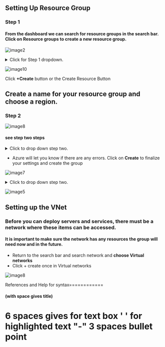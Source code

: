 ## Setting Up Resource Group

### Step 1

#### From the dashboard we can search for resource groups in the search bar. Click on Resource groups to create a new resource group.





![image2](https://user-images.githubusercontent.com/115432675/223289863-a527c45a-8f31-45c8-9864-b37ef01bd4a5.png)

<details>
  <summary>Click for Step 1 dropdown.</summary>
  
  <br>
  
1. Azure requires that you set up a resource group before you can set up anything else.
2. Use the Azure portal to create a resource group that will contain everything the development team needs.

</details>






![image10](https://user-images.githubusercontent.com/115432675/223291427-d9507fb8-787d-4237-870c-c2b327393701.png)

Click **+Create** button or the Create Resource Button








## Create a name for your resource group and choose a region. 

### Step 2


![image8](https://user-images.githubusercontent.com/115432675/223294082-f38e3513-056e-4ad2-aad7-3c168d09757d.png)


#### see step two steps
<details>
  <summary>Click to drop down step two.</summary>
  
  <br>
 
1. Create name of your resource group and choose a region. 
2. Every resource you create after this must be created in the same region.
3. Click on **Review + create**
  
**Note:** When creating a resource group it is best practice to keep note of what region your group is in. This group's region is the East US, so I put EUS at the end of the resource group name (Exmple-Resourcegroup-EUS) for myself or whoever else is managing the server knows the region.
  

</details>

 - Azure will let you know if there are any errors. Click on **Create** to finalize your settings and create the group


![image7](https://user-images.githubusercontent.com/115432675/223298662-af6801a3-e7b4-46cb-88aa-bdf5493b9de2.png)

<details>
  <summary>Click to drop down step two.</summary>
  
  <br>
  
- **Once the group is created:**
  - Go to resource groups in the top-right corner to view your new resource group
 
  
  **See below**
  
  </details>
  
  
  ![image5](https://user-images.githubusercontent.com/115432675/223300263-6f32b43f-fe1b-44fa-9a73-b811467ab879.png)
  
  
  
  ## Setting up the VNet
  
  ### Before you can deploy servers and services, there must be a network where these items can be accessed. 
  
  #### It is important to make sure the network has any resources the group will need now and in the future.
  
  - Return to the search bar and search network and **choose Virtual networks**
  - Click + create once in Virtual networks


![image8](https://user-images.githubusercontent.com/115432675/223301106-3fdc9312-0b31-412c-b93a-4b82218d7015.png)
  
  
  
  
  
  
  
  
  










References and Help for syntax============
#### (with space gives title)
6 spaces gives for text box
' ' for highlighted text 
"-" 3 spaces bullet point
================================
